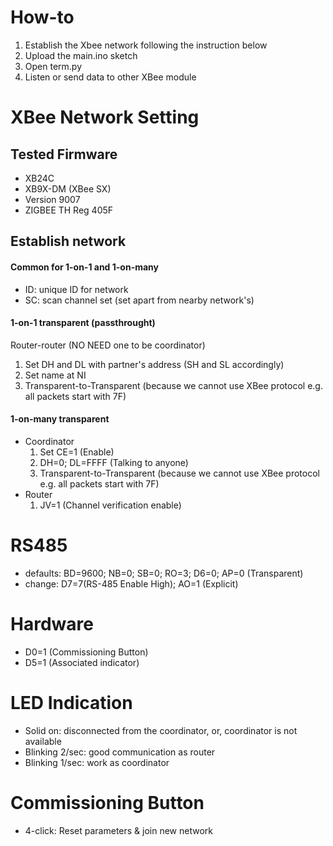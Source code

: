 How-to
=
1. Establish the Xbee network following the instruction below
2. Upload the main.ino sketch
3. Open term.py
4. Listen or send data to other XBee module

XBee Network Setting
=
## Tested Firmware
- XB24C
- XB9X-DM (XBee SX)
- Version 9007
- ZIGBEE TH Reg 405F

## Establish network
#### Common for 1-on-1 and 1-on-many
- ID: unique ID for network
- SC: scan channel set (set apart from nearby network's)

#### 1-on-1 transparent (passthrought)
Router-router (NO NEED one to be coordinator)
1. Set DH and DL with partner's address (SH and SL accordingly)
2. Set name at NI
3. Transparent-to-Transparent (because we cannot use XBee protocol e.g. all packets start with 7F)

#### 1-on-many transparent
- Coordinator
  1. Set CE=1 (Enable)
  2. DH=0; DL=FFFF (Talking to anyone)
  3. Transparent-to-Transparent (because we cannot use XBee protocol e.g. all packets start with 7F)
- Router
  1. JV=1 (Channel verification enable)

RS485
=
- defaults: BD=9600; NB=0; SB=0; RO=3; D6=0;  AP=0 (Transparent)
- change: D7=7(RS-485 Enable High); AO=1 (Explicit)

Hardware
=
- D0=1 (Commissioning Button)
- D5=1 (Associated indicator)

LED Indication
=
- Solid on: disconnected from the coordinator, or, coordinator is not available
- Blinking 2/sec: good communication as router
- Blinking 1/sec: work as coordinator

Commissioning Button
=
- 4-click: Reset parameters & join new network